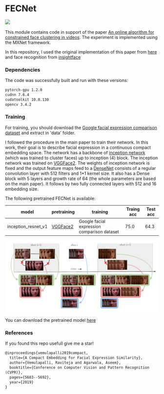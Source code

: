 # FECNet

<img src="figures/2.png" />

This module contains code in support of the paper [An online algorithm for constrained face clustering in videos](https://tanayag.com/Pub_files/Kulshreshtha_Online_face.pdf). The experiment is implemented using the MXNet framework.

In this repository, I used the original implementation of this paper from [here](https://github.com/ankuPRK/COFC) and face recognition from [insightface](https://github.com/deepinsight/insightface)
### Dependencies

The code was successfully built and run with these versions:

```
pytorch-gpu 1.2.0
cudnn 7.6.4
cudatoolkit 10.0.130
opencv 3.4.2

```

### Training

For training, you should download the [Google facial expression comparison dataset](https://ai.google/tools/datasets/google-facial-expression/) and extract in 'data' folder.

I followed the procedure in the main paper to train their network. In this work, their goal is to describe facial expression in a continuous compact embedding space. The network has a backbone of [inception network](https://www.cv-foundation.org/openaccess/content_cvpr_2015/papers/Schroff_FaceNet_A_Unified_2015_CVPR_paper.pdf) (which was trained to cluster faces) up to inception (4) block. The inception network was trained on [VGGFace2](https://arxiv.org/abs/1710.08092). The weights of inception network is fixed and the output feature maps feed to a [DenseNet](https://www.cv-foundation.org/openaccess/content_cvpr_2015/papers/Szegedy_Going_Deeper_With_2015_CVPR_paper.pdf) consists of a regular convolution layer with 512 filters and 1\*1 kernel size. It also has a Dense block with 5 layers and growth rate of 64 (the whole parameters are based on the main paper). It follows by two fully connected layers with 512 and 16 embedding size.

The following pretrained FECNet is available:


| model | pretraining | training | Traing acc | Test acc |
|-------|-------------|----------|--------------|---------------|
| inception_resnet_v1 | [VGGFace2](https://arxiv.org/abs/1710.08092) | Google facial expression comparison dataset | 75.0 | 64.3 |

<img src="figures/1.png" />

You can download the pretrained model [here](https://drive.google.com/file/d/1iTG-aqh88HBWTWRNN_IAHEoS8J-ns0jx/view?usp=sharing)

### References

If you found this repo usefull give me a star!

```
@inproceedings{vemulapalli2019compact,
  title={A Compact Embedding for Facial Expression Similarity},
  author={Vemulapalli, Raviteja and Agarwala, Aseem},
  booktitle={Conference on Computer Vision and Pattern Recognition (CVPR)},
  pages={5683--5692},
  year={2019}
}
```
